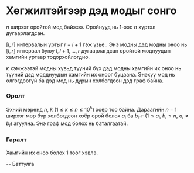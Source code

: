 Хөгжилтэйгээр дэд модыг сонго
=============================

$n$ ширхэг оройтой мод байжээ. Оройнууд нь $1$-ээс $n$ хүртэл дугаарлагдсан.

[$l, r$] интервалын уртыг $r- l + 1$ гэж үзье.. Энэ модны дэд модны оноо нь [$l,r$] интервал буюу $l, l+1, ... , r$ дугаарлагдсан оройтой моднуудын хамгийн уртаар тодорхойлогдно.

$к$ хэмжээтэй модны хувьд түүний бүх дэд модны хамгийн их оноо нь түүний дэд модднуудын хамгийн их оноог буцаана. Энэхүү мод нь өлгөгдөөгүй ба дэд мод нь дурын холбогдсон дэд граф байна.

### Оролт
Эхний мөрөнд $n$, $k$ ($1 ≤ k ≤ n ≤ 10^5$) хоёр тоо байна. Дараагийн $n-1$ ширхэг мөр бүр холбогдсон хоёр орой болох $a_i$ ба $b_i$-г ($1 ≤ a_i, b_i ≤ n$, $a_i ≠ b_i$) агуулна. Энэ граф мод болох нь баталгаатай.


### Гаралт
Хамгийн их оноо болох $1$ тоог хэвлэ.

-- Баттулга
